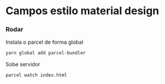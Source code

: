 # Campos estilo material design

### Rodar

Instala o parcel de forma global
```sh
yarn global add parcel-bundler
```

Sobe servidor
```sh
parcel watch index.html
```